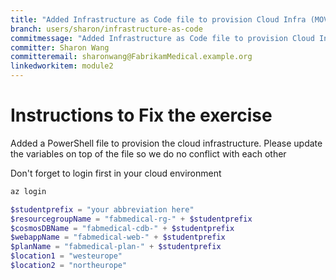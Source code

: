```yaml
---
title: "Added Infrastructure as Code file to provision Cloud Infra (MOVECLOUD-T001 Solution)"
branch: users/sharon/infrastructure-as-code
commitmessage: "Added Infrastructure as Code file to provision Cloud Infra :cloud:"
committer: Sharon Wang
committeremail: sharonwang@FabrikamMedical.example.org
linkedworkitem: module2
---
```

# Instructions to Fix the exercise

Added a PowerShell file to provision the cloud infrastructure. Please update the variables on top of the file so we do no conflict with each other

Don't forget to login first in your cloud environment

```powershell
az login
```

```PowerShell
$studentprefix = "your abbreviation here"
$resourcegroupName = "fabmedical-rg-" + $studentprefix
$cosmosDBName = "fabmedical-cdb-" + $studentprefix
$webappName = "fabmedical-web-" + $studentprefix
$planName = "fabmedical-plan-" + $studentprefix
$location1 = "westeurope"
$location2 = "northeurope"
```

